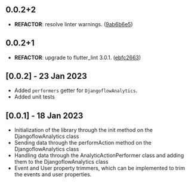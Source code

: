 ## 0.0.2+2

 - **REFACTOR**: resolve linter warnings. ([9ab6b6e5](https://github.com/djangoflow/flutter-djangoflow/commit/9ab6b6e5e700de585393939f3afd1cb2527f9d39))

## 0.0.2+1

 - **REFACTOR**: upgrade to flutter_lint 3.0.1. ([ebfc2663](https://github.com/djangoflow/flutter-djangoflow/commit/ebfc266338959dece73dd2b2198277ef0d225bb2))

## [0.0.2] - 23 Jan 2023

- Added `performers` getter for `DjangoflowAnalytics`.
- Added unit tests

## [0.0.1] - 18 Jan 2023

- Initialization of the library through the init method on the DjangoflowAnalytics class
- Sending data through the performAction method on the DjangoflowAnalytics class
- Handling data through the AnalyticActionPerformer class and adding them to the DjangoflowAnalytics class
- Event and User property trimmers, which can be implemented to trim the events and user properties.
